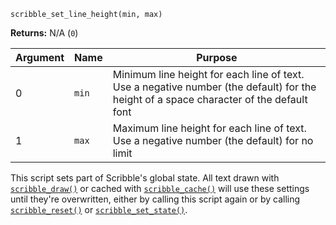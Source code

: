 `scribble_set_line_height(min, max)`

**Returns:** N/A (`0`)

|Argument|Name |Purpose                                                                                                                               |
|--------|-----|--------------------------------------------------------------------------------------------------------------------------------------|
|0       |`min`|Minimum line height for each line of text. Use a negative number (the default) for the height of a space character of the default font|
|1       |`max`|Maximum line height for each line of text. Use a negative number (the default) for no limit                                           |

This script sets part of Scribble's global state. All text drawn with [`scribble_draw()`](scribble_draw) or cached with [`scribble_cache()`](scribble_cache) will use these settings until they're overwritten, either by calling this script again or by calling [`scribble_reset()`](scribble_reset) or [`scribble_set_state()`](scribble_set_state).